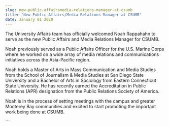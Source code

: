 ```yaml
---
slug: new-public-affairsmedia-relations-manager-at-csumb
title: "New Public Affairs/Media Relations Manager at CSUMB"
date: January 01 2020
---
```


 
<p>
  The University Affairs team has officially welcomed Noah Rappahahn to serve as
  the new Public Affairs and Media Relations Manager for CSUMB.
</p>
<p>
  Noah previously served as a Public Affairs Officer for the U.S. Marine Corps
  where he worked on a wide array of media relations and communications
  initiatives across the Asia-Pacific region.
</p>
<p>
  Noah holds a Master of Arts in Mass Communication and Media Studies from the
  School of Journalism &amp; Media Studies at San Diego State University and a
  Bachelor of Arts in Sociology from Eastern Connecticut State University. He
  has recently earned the Accreditation in Public Relations (APR) designation
  from the Public Relations Society of America.
</p>
<p>
  Noah is in the process of setting meetings with the campus and greater
  Monterey Bay communities and excited to start promoting the important work
  being done at CSUMB.
</p>
```
